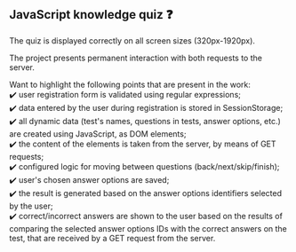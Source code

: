 ## JavaScript knowledge quiz ❓

The quiz is displayed correctly on all screen sizes (320px-1920px).

The project presents permanent interaction with both requests to the server.

Want to highlight the following points that are present in the work:</br>
✔️ user registration form is validated using regular expressions;</br>
✔️ data entered by the user during registration is stored in SessionStorage;</br>
✔️ all dynamic data (test's names, questions in tests, answer options, etc.) are created using JavaScript, as DOM elements;</br>
✔️ the content of the elements is taken from the server, by means of GET requests;</br>
✔️ configured logic for moving between questions (back/next/skip/finish);</br>
✔️ user's chosen answer options are saved;</br>
✔️ the result is generated based on the answer options identifiers selected by the user;</br>
✔️ correct/incorrect answers are shown to the user based on the results of comparing the selected answer options IDs with the correct answers on the test, that are received by a GET request from the server.
